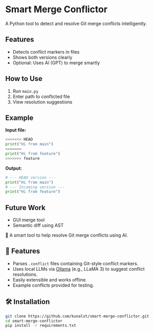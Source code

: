 # Smart Merge Conflictor

A Python tool to detect and resolve Git merge conflicts intelligently.

## Features
- Detects conflict markers in files
- Shows both versions clearly
- Optional: Uses AI (GPT) to merge smartly

## How to Use
1. Run `main.py`
2. Enter path to conflicted file
3. View resolution suggestions

## Example

**Input file:**
```python
<<<<<<< HEAD
print("Hi from main")
=======
print("Hi from feature")
>>>>>>> feature
```

**Output:**
```python
# --- HEAD version ---
print("Hi from main")
# --- Incoming version ---
print("Hi from feature")
```

## Future Work
- GUI merge tool
- Semantic diff using AST


🔀 A smart tool to help resolve Git merge conflicts using AI.

## 🚀 Features

- Parses `.conflict` files containing Git-style conflict markers.
- Uses local LLMs via [Ollama](https://ollama.com/) (e.g., LLaMA 3) to suggest conflict resolutions.
- Easily extensible and works offline.
- Example conflicts provided for testing.

## 🛠️ Installation

```bash
git clone https://github.com/kunalxt/smart-merge-conflictor.git
cd smart-merge-conflictor
pip install -r requirements.txt
